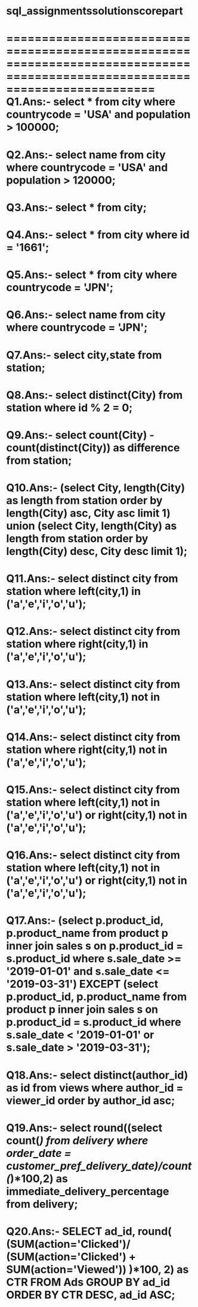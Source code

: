# sql_assignmentssolutionscorepart
=============================================================================================================================
Q1.Ans:-  select * from city where countrycode = 'USA' and population > 100000;
=============================================================================================================================
Q2.Ans:-  select name from city where countrycode = 'USA' and population > 120000;
===============================================================================================================================
Q3.Ans:-  select * from city;
==============================================================================================================================
Q4.Ans:-  select * from city where id = '1661';
==============================================================================================================================
Q5.Ans:-  select * from city where countrycode = 'JPN';
==============================================================================================================================
Q6.Ans:-  select name from city where countrycode = 'JPN';
=============================================================================================================================
Q7.Ans:- select city,state from station;
=============================================================================================================================
Q8.Ans:- select distinct(City) from station where id % 2 = 0;
=============================================================================================================================
Q9.Ans:- select count(City) - count(distinct(City)) as difference from station;
============================================================================================================================
Q10.Ans:- (select City, length(City) as length from station order by length(City) asc, City asc limit 1)
union
(select City, length(City) as length from station order by length(City) desc, City desc limit 1);
============================================================================================================================
Q11.Ans:- select distinct city from station where left(city,1) in ('a','e','i','o','u');
============================================================================================================================
Q12.Ans:- select distinct city from station where right(city,1) in ('a','e','i','o','u');
==============================================================================================================================
Q13.Ans:- select distinct city from station where left(city,1) not in ('a','e','i','o','u');
==============================================================================================================================
Q14.Ans:- select distinct city from station where right(city,1) not in ('a','e','i','o','u');
============================================================================================================================
Q15.Ans:- select distinct city from station where left(city,1) not in ('a','e','i','o','u') or right(city,1) not in ('a','e','i','o','u');
=============================================================================================================================
Q16.Ans:- select distinct city from station where left(city,1) not in ('a','e','i','o','u') or right(city,1) not in ('a','e','i','o','u');
===========================================================================================================================
Q17.Ans:- (select p.product_id, p.product_name
from product p
inner join sales s on p.product_id = s.product_id 
where s.sale_date >= '2019-01-01' and s.sale_date <= '2019-03-31')
EXCEPT
(select p.product_id, p.product_name
from product p
inner join sales s on p.product_id = s.product_id 
where s.sale_date < '2019-01-01' or s.sale_date > '2019-03-31');
===========================================================================================================================
Q18.Ans:- select distinct(author_id) as id from views where author_id = viewer_id order by author_id asc;
===========================================================================================================================
Q19.Ans:- select round((select count(*) from delivery where order_date = customer_pref_delivery_date)/count(*)*100,2) as immediate_delivery_percentage from delivery;
======================================================================================================================================================================
Q20.Ans:- SELECT ad_id,
	round(
		(SUM(action='Clicked')/
	    (SUM(action='Clicked') + SUM(action='Viewed'))
		)*100, 2) as CTR 
FROM Ads GROUP BY ad_id
ORDER BY CTR DESC, ad_id ASC;
===============================================================================================================================================================




